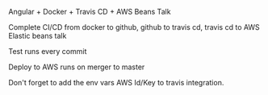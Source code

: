 Angular + Docker + Travis CD + AWS Beans Talk

Complete CI/CD from docker to github, github to travis cd, travis cd to AWS Elastic beans talk

Test runs every commit

Deploy to AWS runs on merger to master

Don't forget to add the env vars AWS Id/Key to travis integration.

